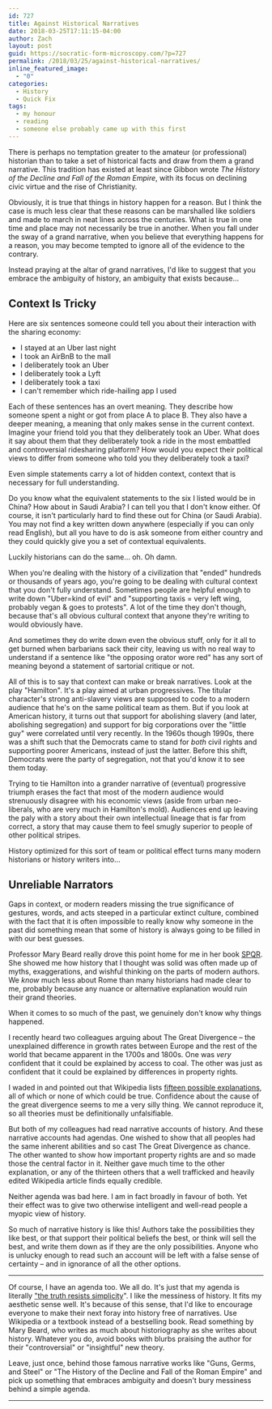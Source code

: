 ```yaml
---
id: 727
title: Against Historical Narratives
date: 2018-03-25T17:11:15-04:00
author: Zach
layout: post
guid: https://socratic-form-microscopy.com/?p=727
permalink: /2018/03/25/against-historical-narratives/
inline_featured_image:
  - "0"
categories:
  - History
  - Quick Fix
tags:
  - my honour
  - reading
  - someone else probably came up with this first
---
```


There is perhaps no temptation greater to the amateur (or professional) historian than to take a set of historical facts and draw from them a grand narrative. This tradition has existed at least since Gibbon wrote <em>The History of the Decline and Fall of the Roman Empire</em>, with its focus on declining civic virtue and the rise of Christianity.

Obviously, it is true that things in history happen for a reason. But I think the case is much less clear that these reasons can be marshalled like soldiers and made to march in neat lines across the centuries. What is true in one time and place may not necessarily be true in another. When you fall under the sway of a grand narrative, when you believe that everything happens for a reason, you may become tempted to ignore all of the evidence to the contrary.

Instead praying at the altar of grand narratives, I'd like to suggest that you embrace the ambiguity of history, an ambiguity that exists because…

<h2>Context Is Tricky</h2>
Here are six sentences someone could tell you about their interaction with the sharing economy:
<ul>
 	<li>I stayed at an Uber last night</li>
 	<li>I took an AirBnB to the mall</li>
 	<li>I deliberately took an Uber</li>
 	<li>I deliberately took a Lyft</li>
 	<li>I deliberately took a taxi</li>
 	<li>I can't remember which ride-hailing app I used</li>
</ul>
Each of these sentences has an overt meaning. They describe how someone spent a night or got from place A to place B. They also have a deeper meaning, a meaning that only makes sense in the current context. Imagine your friend told you that they deliberately took an Uber. What does it say about them that they deliberately took a ride in the most embattled and controversial ridesharing platform? How would you expect their political views to differ from someone who told you they deliberately took a taxi?

Even simple statements carry a lot of hidden context, context that is necessary for full understanding.

Do you know what the equivalent statements to the six I listed would be in China? How about in Saudi Arabia? I can tell you that I don't know either. Of course, it isn't particularly hard to find these out for China (or Saudi Arabia). You may not find a key written down anywhere (especially if you can only read English), but all you have to do is ask someone from either country and they could quickly give you a set of contextual equivalents.

Luckily historians can do the same… oh. Oh damn.

When you're dealing with the history of a civilization that "ended" hundreds or thousands of years ago, you're going to be dealing with cultural context that you don't fully understand. Sometimes people are helpful enough to write down "Uber=kind of evil" and "supporting taxis = very left wing, probably vegan &amp; goes to protests". A lot of the time they don't though, because that's all obvious cultural context that anyone they're writing to would obviously have.

And sometimes they do write down even the obvious stuff, only for it all to get burned when barbarians sack their city, leaving us with no real way to understand if a sentence like "the opposing orator wore red" has any sort of meaning beyond a statement of sartorial critique or not.

All of this is to say that context can make or break narratives. Look at the play "Hamilton". It's a play aimed at urban progressives. The titular character's strong anti-slavery views are supposed to code to a modern audience that he's on the same political team as them. But if you look at American history, it turns out that support for abolishing slavery (and later, abolishing segregation) and support for big corporations over the "little guy" were correlated until very recently. In the 1960s though 1990s, there was a shift such that the Democrats came to stand for <em>both</em> civil rights and supporting poorer Americans, instead of just the latter. Before this shift, Democrats were the party of segregation, not that you'd know it to see them today.

Trying to tie Hamilton into a grander narrative of (eventual) progressive triumph erases the fact that most of the modern audience would strenuously disagree with his economic views (aside from urban neo-liberals, who are very much in Hamilton's mold). Audiences end up leaving the paly with a story about their own intellectual lineage that is far from correct, a story that may cause them to feel smugly superior to people of other political stripes.

History optimized for this sort of team or political effect turns many modern historians or history writers into…

<h2>Unreliable Narrators</h2>
Gaps in context, or modern readers missing the true significance of gestures, words, and acts steeped in a particular extinct culture, combined with the fact that it is often impossible to really know why someone in the past did something mean that some of history is always going to be filled in with our best guesses.

Professor Mary Beard really drove this point home for me in her book <a href="{{ site.baseurl }}/2017/01/22/book-review-spqr/">SPQR</a>. She showed me how history that I thought was solid was often made up of myths, exaggerations, and wishful thinking on the parts of modern authors. We <em>know</em> much less about Rome than many historians had made clear to me, probably because any nuance or alternative explanation would ruin their grand theories.

When it comes to so much of the past, we genuinely don't know why things happened.

I recently heard two colleagues arguing about The Great Divergence – the unexplained difference in growth rates between Europe and the rest of the world that became apparent in the 1700s and 1800s. One was <em>very</em> confident that it could be explained by access to coal. The other was just as confident that it could be explained by differences in property rights.

I waded in and pointed out that Wikipedia lists <a href="https://en.wikipedia.org/wiki/Great_Divergence">fifteen possible explanations</a>, all of which or none of which could be true. Confidence about the cause of the great divergence seems to me a very silly thing. We cannot reproduce it, so all theories must be definitionally unfalsifiable.

But both of my colleagues had read narrative accounts of history. And these narrative accounts had agendas. One wished to show that all peoples had the same inherent abilities and so cast The Great Divergence as chance. The other wanted to show how important property rights are and so made those the central factor in it. Neither gave much time to the other explanation, or any of the thirteen others that a well trafficked and heavily edited Wikipedia article finds equally credible.

Neither agenda was bad here. I am in fact broadly in favour of both. Yet their effect was to give two otherwise intelligent and well-read people a myopic view of history.

So much of narrative history is like this! Authors take the possibilities they like best, or that support their political beliefs the best, or think will sell the best, and write them down as if they are the only possibilities. Anyone who is unlucky enough to read such an account will be left with a false sense of certainty – and in ignorance of all the other options.

<hr />

Of course, I have an agenda too. We all do. It's just that my agenda is literally <a href="https://www.youtube.com/watch?v=ZH28G0_vTpg">"the truth resists simplicity</a>". I like the messiness of history. It fits my aesthetic sense well. It's because of this sense, that I'd like to encourage everyone to make their next foray into history free of narratives. Use Wikipedia or a textbook instead of a bestselling book. Read something by Mary Beard, who writes as much about historiography as she writes about history. Whatever you do, avoid books with blurbs praising the author for their "controversial" or "insightful" new theory.

Leave, just once, behind those famous narrative works like "Guns, Germs, and Steel" or "The History of the Decline and Fall of the Roman Empire" and pick up something that embraces ambiguity and doesn't bury messiness behind a simple agenda.

<hr class="post-end" />
